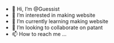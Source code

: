 - 👋 Hi, I’m @Guessist
- 👀 I’m interested in making website 
- 🌱 I’m currently learning making website
- 💞️ I’m looking to collaborate on patant 
- 📫 How to reach me ...

<!---
Guessist/Guessist is a ✨ special ✨ repository because its `README.md` (this file) appears on your GitHub profile.
You can click the Preview link to take a look at your changes.
--->
